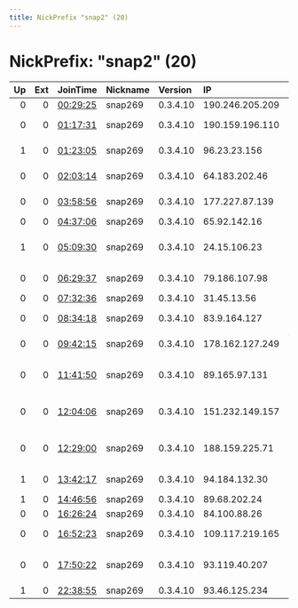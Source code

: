 ```yaml
---
title: NickPrefix "snap2" (20)
---
```


# NickPrefix: "snap2" (20)

|   Up |   Ext | JoinTime                                                                                            | Nickname   | Version   | IP              | AS                                       | CC   |   ORp |   Dirp | OS    | Contact   |   eFamMembers |
|-----:|------:|:----------------------------------------------------------------------------------------------------|:-----------|:----------|:----------------|:-----------------------------------------|:-----|------:|-------:|:------|:----------|--------------:|
|    0 |     0 | [00:29:25](https://metrics.torproject.org/rs.html#details/F086B5E4EABD2D1DFF1AA619816A2C74170BB73E) | snap269    | 0.3.4.10  | 190.246.205.209 | Prima S.A.                               | ar   | 34293 |      0 | Linux | None      |             1 |
|    0 |     0 | [01:17:31](https://metrics.torproject.org/rs.html#details/203FD13A777698B1455261B5BA6CA9DC484A919F) | snap269    | 0.3.4.10  | 190.159.196.110 | Telmex Colombia S.A.                     | co   | 36761 |      0 | Linux | None      |             1 |
|    1 |     0 | [01:23:05](https://metrics.torproject.org/rs.html#details/E9E253613A61FFAC1622700484B7FD489B7D4827) | snap269    | 0.3.4.10  | 96.23.23.156    | Videotron Telecom Ltee                   | ca   | 42299 |      0 | Linux | None      |             1 |
|    0 |     0 | [02:03:14](https://metrics.torproject.org/rs.html#details/01021BE78D5FD90CDB9B629E4C2250ADB878F4BC) | snap269    | 0.3.4.10  | 64.183.202.46   | Time Warner Cable Internet LLC           | us   | 45997 |      0 | Linux | None      |             1 |
|    0 |     0 | [03:58:56](https://metrics.torproject.org/rs.html#details/B629FCE5D1976B17C25A855C28B9BE0B9A97418C) | snap269    | 0.3.4.10  | 177.227.87.139  | Mega Cable, S.A. de C.V.                 | mx   | 40109 |      0 | Linux | None      |             1 |
|    0 |     0 | [04:37:06](https://metrics.torproject.org/rs.html#details/A357EEA08E2E25DAE86AF78F606F7DD4436DDEFB) | snap269    | 0.3.4.10  | 65.92.142.16    | Bell Canada                              | ca   | 39065 |      0 | Linux | None      |             1 |
|    1 |     0 | [05:09:30](https://metrics.torproject.org/rs.html#details/CCDAC36BEE4BCFA5787144214F4C1F96630953EA) | snap269    | 0.3.4.10  | 24.15.106.23    | Comcast Cable Communications, LLC        | us   | 42691 |      0 | Linux | None      |             1 |
|    0 |     0 | [06:29:37](https://metrics.torproject.org/rs.html#details/68EE12A7099F3B807B1EA02E2D55EC33EC704604) | snap269    | 0.3.4.10  | 79.186.107.98   | Orange Polska Spolka Akcyjna             | pl   | 35429 |      0 | Linux | None      |             1 |
|    0 |     0 | [07:32:36](https://metrics.torproject.org/rs.html#details/76387728BEC0F8AAD4D159926D3FF372D53BDFBA) | snap269    | 0.3.4.10  | 31.45.13.56     | Telenor Norge AS                         | no   | 37861 |      0 | Linux | None      |             1 |
|    0 |     0 | [08:34:18](https://metrics.torproject.org/rs.html#details/75AAD472A3D007D10747FB6D24ED3C7F3768B7A5) | snap269    | 0.3.4.10  | 83.9.164.127    | Orange Polska Spolka Akcyjna             | pl   | 40787 |      0 | Linux | None      |             1 |
|    0 |     0 | [09:42:15](https://metrics.torproject.org/rs.html#details/31AACFF7DCA5BE196BDB99DDA84DCF564D9C0339) | snap269    | 0.3.4.10  | 178.162.127.249 | WEST CALL SPb LLC                        | ru   | 38157 |      0 | Linux | None      |             1 |
|    0 |     0 | [11:41:50](https://metrics.torproject.org/rs.html#details/3B39DD7B0E0063FDD7472D1259E248720F86FBD7) | snap269    | 0.3.4.10  | 89.165.97.131   | Neda Gostar Saba Data Transfer Company P | ir   | 46123 |      0 | Linux | None      |             1 |
|    0 |     0 | [12:04:06](https://metrics.torproject.org/rs.html#details/7CB91A98FA6ECE536EE6403346F4ABE5960639CF) | snap269    | 0.3.4.10  | 151.232.149.157 | PJSC Fars Telecommunication Company      | ir   | 43413 |      0 | Linux | None      |             1 |
|    0 |     0 | [12:29:00](https://metrics.torproject.org/rs.html#details/C9CE407DC73EFB3025CA840B4B7862BBD92D7DFF) | snap269    | 0.3.4.10  | 188.159.225.71  | Neda Gostar Saba Data Transfer Company P | ir   | 43713 |      0 | Linux | None      |             1 |
|    1 |     0 | [13:42:17](https://metrics.torproject.org/rs.html#details/73220529D7D43BBE69F16C3E180FB392F1A2773C) | snap269    | 0.3.4.10  | 94.184.132.30   | Sharif University Of Technology          | ir   | 41807 |      0 | Linux | None      |             1 |
|    1 |     0 | [14:46:56](https://metrics.torproject.org/rs.html#details/43C875871BFB1FBEFECB43A4A5096321B24697FA) | snap269    | 0.3.4.10  | 89.68.202.24    | Liberty Global B.V.                      | pl   | 46433 |      0 | Linux | None      |             1 |
|    0 |     0 | [16:26:24](https://metrics.torproject.org/rs.html#details/BEBDFE65EEE91BF41C150894F34526388743B929) | snap269    | 0.3.4.10  | 84.100.88.26    | SFR SA                                   | fr   | 38829 |      0 | Linux | None      |             1 |
|    0 |     0 | [16:52:23](https://metrics.torproject.org/rs.html#details/9E448B6D89D979250AE5EF7EEC074F3AB7C7FB5F) | snap269    | 0.3.4.10  | 109.117.219.165 | Vodafone Italia S.p.A.                   | it   | 39655 |      0 | Linux | None      |             1 |
|    0 |     0 | [17:50:22](https://metrics.torproject.org/rs.html#details/CDBFE4083FE3DEFBD0DAC227649E33B51D587176) | snap269    | 0.3.4.10  | 93.119.40.207   | Information Technology Company ITC       | ir   | 38203 |      0 | Linux | None      |             1 |
|    1 |     0 | [22:38:55](https://metrics.torproject.org/rs.html#details/9F1F10A2205CE58F7EB19D1A081EA64B73752E2D) | snap269    | 0.3.4.10  | 93.46.125.234   | Fastweb                                  | it   | 43475 |      0 | Linux | None      |             1 |

